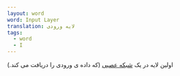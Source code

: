 ```yaml
---
layout: word
word: Input Layer
translation: لایه ورودی
tags:
  - word
  - I
---
```

 اولین لایه در یک [شبکه عصبی](n/neural_network/) (که داده ی ورودی را دریافت می کند.)